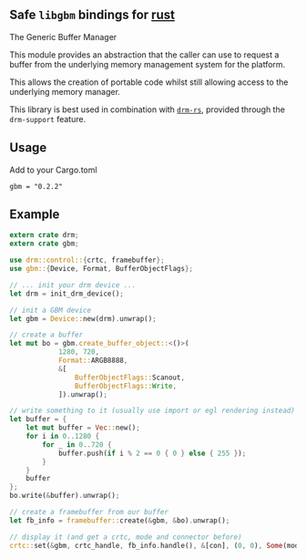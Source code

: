 ## Safe `libgbm` bindings for [rust](https://www.rust-lang.org)

The Generic Buffer Manager

This module provides an abstraction that the caller can use to request a
buffer from the underlying memory management system for the platform.

This allows the creation of portable code whilst still allowing access to
the underlying memory manager.

This library is best used in combination with [`drm-rs`](https://github.com/Smithay/drm-rs),
provided through the `drm-support` feature.

## Usage

Add to your Cargo.toml

`gbm = "0.2.2"`

## Example

```rust
extern crate drm;
extern crate gbm;

use drm::control::{crtc, framebuffer};
use gbm::{Device, Format, BufferObjectFlags};

// ... init your drm device ...
let drm = init_drm_device();

// init a GBM device
let gbm = Device::new(drm).unwrap();

// create a buffer
let mut bo = gbm.create_buffer_object::<()>(
            1280, 720,
            Format::ARGB8888,
            &[
                BufferObjectFlags::Scanout,
                BufferObjectFlags::Write,
            ]).unwrap();

// write something to it (usually use import or egl rendering instead)
let buffer = {
    let mut buffer = Vec::new();
    for i in 0..1280 {
        for _ in 0..720 {
            buffer.push(if i % 2 == 0 { 0 } else { 255 });
        }
    }
    buffer
};
bo.write(&buffer).unwrap();

// create a framebuffer from our buffer
let fb_info = framebuffer::create(&gbm, &bo).unwrap();

// display it (and get a crtc, mode and connector before)
crtc::set(&gbm, crtc_handle, fb_info.handle(), &[con], (0, 0), Some(mode)).unwrap();
```
